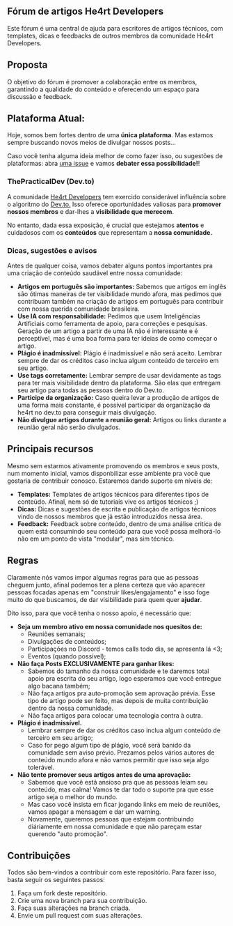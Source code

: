 ## Fórum de artigos He4rt Developers

Este fórum é uma central de ajuda para escritores de artigos técnicos, com templates, dicas e feedbacks de outros membros da comunidade He4rt Developers.

## Proposta

O objetivo do fórum é promover a colaboração entre os membros, garantindo a qualidade do conteúdo e oferecendo um espaço para discussão e feedback.

## Plataforma Atual:

Hoje, somos bem fortes dentro de uma **única plataforma**. Mas estamos sempre buscando novos meios de divulgar nossos posts... 

Caso você tenha alguma ideia melhor de como fazer isso, ou sugestões de plataformas: abra [uma issue](https://github.com/he4rt/artigos-tech/issues/new) e vamos **debater essa possibilidade!**!


### ThePracticalDev  (Dev.to)

A comunidade [He4rt Developers](https://dev.to/he4rt) tem exercido considerável influência sobre o algoritmo do [Dev.to.](https://dev.to) Isso oferece oportunidades valiosas para **promover nossos membros** e dar-lhes a **visibilidade que merecem**.

No entanto, dada essa exposição, é crucial que estejamos **atentos** e cuidadosos com os **conteúdos** que representam a **nossa comunidade.**

### Dicas, sugestões e avisos

Antes de qualquer coisa, vamos debater alguns pontos importantes pra uma criação de conteúdo saudável entre nossa comunidade: 

* **Artigos em português são importantes:** Sabemos que artigos em inglês são ótimas maneiras de ter visibilidade mundo afora, mas pedimos que contribuam também na criação de artigos em português para contribuir com nossa querida comunidade brasileira.
* **Use IA com responsabilidade:** Pedimos que usem Inteligências Artificiais como ferramenta de apoio, para correções e pesquisas. Geração de um artigo a partir de uma IA não é interessante e é perceptível, mas é uma boa forma para ter ideias de como começar o artigo.
* **Plágio é inadmissível:** Plágio é inadmissível e não será aceito. Lembrar sempre de dar os créditos caso inclua algum conteúdo de terceiro em seu artigo.
* **Use tags corretamente:** Lembrar sempre de usar devidamente as tags para ter mais visibilidade dentro da plataforma. São elas que entregam seu artigo para todas as pessoas dentro do Dev.to.
* **Participe da organização:** Caso queira levar a produção de artigos de uma forma mais constante, é possível participar da organização da he4rt no dev.to para conseguir mais divulgação.
* **Não divulgue artigos durante a reunião geral:** Artigos ou links durante a reunião geral não serão divulgados.

## Principais recursos 

Mesmo sem estarmos ativamente promovendo os membros e seus posts, num momento inicial, vamos disponbilizar esse ambiente pra você que gostaria de contribuir conosco. Estaremos dando suporte em níveis de: 

* **Templates:** Templates de artigos técnicos para diferentes tipos de conteúdo. Afinal, nem só de tutoriais vive os artigos técnicos ;)
* **Dicas:** Dicas e sugestões de escrita e publicação de artigos técnicos vindo de nossos membros que já estão introduzidos nessa área.
* **Feedback:** Feedback sobre conteúdo, dentro de uma análise critica de quem está consumindo seu conteúdo para que você possa melhorá-lo não em um ponto de vista "modular", mas sim técnico.

## Regras

Claramente nós vamos impor algumas regras para que as pessoas cheguem junto, afinal podemos ter a plena certeza que vão aparecer pessoas focadas apenas em "construir likes/engajamento" e isso foge muito do que buscamos, de dar visibilidade para quem quer **ajudar**.

Dito isso, para que você tenha o nosso apoio, é necessário que: 

* **Seja um membro ativo em nossa comunidade nos quesitos de:**
	* Reuniões semanais;
	* Divulgações de conteúdos;
	* Participações no Discord - temos calls todo dia, se apresenta lá <3;
	* Eventos (quando possível);
* **Não faça Posts EXCLUSIVAMENTE para ganhar likes:** 
	* Sabemos do tamanho da nossa comunidade e te daremos total apoio pra escrita do seu artigo, logo esperamos que você entregue algo bacana também;
	* Não faça artigos pra auto-promoção sem aprovação prévia. Esse tipo de artigo pode ser feito, mas depois de muita contribuição dentro da nossa comunidade.
	* Não faça artigos para colocar uma tecnologia contra à outra. 
* **Plágio é inadmissível.** 
	* Lembrar sempre de dar os créditos caso inclua algum conteúdo de terceiro em seu artigo;
	* Caso for pego algum tipo de plágio, você será banido da comunidade sem aviso prévio. Prezamos pelos vários autores de conteúdo mundo afora e não vamos permitir que isso seja algo tolerável.
* **Não tente promover seus artigos antes de uma aprovação:**
	* Sabemos que você está ansioso pra que as pessoas leiam seu conteúdo, mas calma! Vamos te dar todo o suporte pra que esse artigo seja o melhor do mundo. 
	* Mas caso você insista em ficar jogando links em meio de reuniões, vamos apagar a mensagem e dar um warning.
	* Novamente, queremos pessoas que estejam contribuindo diáriamente em nossa comunidade e que não pareçam estar querendo "auto promoção".

## Contribuições

Todos são bem-vindos a contribuir com este repositório. Para fazer isso, basta seguir os seguintes passos:

1. Faça um fork deste repositório.
2. Crie uma nova branch para sua contribuição.
3. Faça suas alterações na branch criada.
4. Envie um pull request com suas alterações.
